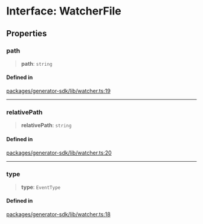 # Interface: WatcherFile

## Properties

### path

> **path**: `string`

#### Defined in

[packages/generator-sdk/lib/watcher.ts:19](https://github.com/andreisergiu98/baeta/blob/277f62f15bfdecc05d507a84e60b62e5bc08a747/packages/generator-sdk/lib/watcher.ts#L19)

***

### relativePath

> **relativePath**: `string`

#### Defined in

[packages/generator-sdk/lib/watcher.ts:20](https://github.com/andreisergiu98/baeta/blob/277f62f15bfdecc05d507a84e60b62e5bc08a747/packages/generator-sdk/lib/watcher.ts#L20)

***

### type

> **type**: `EventType`

#### Defined in

[packages/generator-sdk/lib/watcher.ts:18](https://github.com/andreisergiu98/baeta/blob/277f62f15bfdecc05d507a84e60b62e5bc08a747/packages/generator-sdk/lib/watcher.ts#L18)
